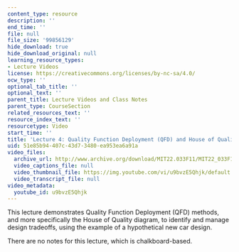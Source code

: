 ```yaml
---
content_type: resource
description: ''
end_time: ''
file: null
file_size: '99856129'
hide_download: true
hide_download_original: null
learning_resource_types:
- Lecture Videos
license: https://creativecommons.org/licenses/by-nc-sa/4.0/
ocw_type: ''
optional_tab_title: ''
optional_text: ''
parent_title: Lecture Videos and Class Notes
parent_type: CourseSection
related_resources_text: ''
resource_index_text: ''
resourcetype: Video
start_time: ''
title: 'Lecture 4: Quality Function Deployment (QFD) and House of Quality'
uid: 51e85b94-407c-43d7-3480-ea953ea6a91a
video_files:
  archive_url: http://www.archive.org/download/MIT22.033F11/MIT22_033F11_lec04_300k.mp4
  video_captions_file: null
  video_thumbnail_file: https://img.youtube.com/vi/u9bvzE5Qhjk/default.jpg
  video_transcript_file: null
video_metadata:
  youtube_id: u9bvzE5Qhjk
---
```


This lecture demonstrates Quality Function Deployment (QFD) methods, and more specifically the House of Quality diagram, to identify and manage design tradeoffs, using the example of a hypothetical new car design.

There are no notes for this lecture, which is chalkboard-based.

